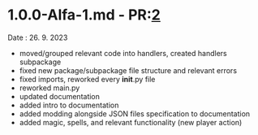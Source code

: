 # 1.0.0-Alfa-1.md - PR:[2](https://github.com/Sklenik/TextRPG/pull/2)
Date : 26. 9. 2023
 - moved/grouped relevant code into handlers, created handlers subpackage
 - fixed new package/subpackage file structure and relevant errors
 - fixed imports, reworked every __init__.py file
 - reworked main.py
 - updated documentation
 - added intro to documentation
 - added modding alongside JSON files specification to documentation
 - added magic, spells, and relevant functionality (new player action)